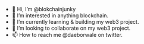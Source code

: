 - 👋 Hi, I’m @blokchainjunky
- 👀 I’m interested in anything blockchain.
- 🌱 I’m currently learning & building my web3 project.
- 💞️ I’m looking to collaborate on my web3 project.
- 📫 How to reach me @daeborwale on twitter.

<!---
blokchainjunky/blokchainjunky is a ✨ special ✨ repository because its `README.md` (this file) appears on your GitHub profile.
You can click the Preview link to take a look at your changes.
--->
